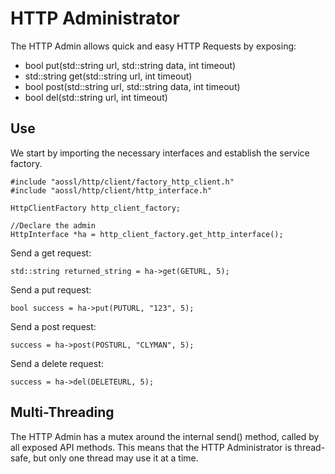 # HTTP Administrator

The HTTP Admin allows quick and easy HTTP Requests by exposing:

* bool put(std::string url, std::string data, int timeout)
* std::string get(std::string url, int timeout)
* bool post(std::string url, std::string data, int timeout)
* bool del(std::string url, int timeout)

## Use

We start by importing the necessary interfaces and establish the service factory.

    #include "aossl/http/client/factory_http_client.h"
    #include "aossl/http/client/http_interface.h"

    HttpClientFactory http_client_factory;

    //Declare the admin
    HttpInterface *ha = http_client_factory.get_http_interface();

Send a get request:

    std::string returned_string = ha->get(GETURL, 5);

Send a put request:

    bool success = ha->put(PUTURL, "123", 5);

Send a post request:

    success = ha->post(POSTURL, "CLYMAN", 5);

Send a delete request:

    success = ha->del(DELETEURL, 5);

## Multi-Threading

The HTTP Admin has a mutex around the internal send() method, called by all exposed API methods.  This means that the HTTP Administrator is thread-safe, but only one thread may use it at a time.
